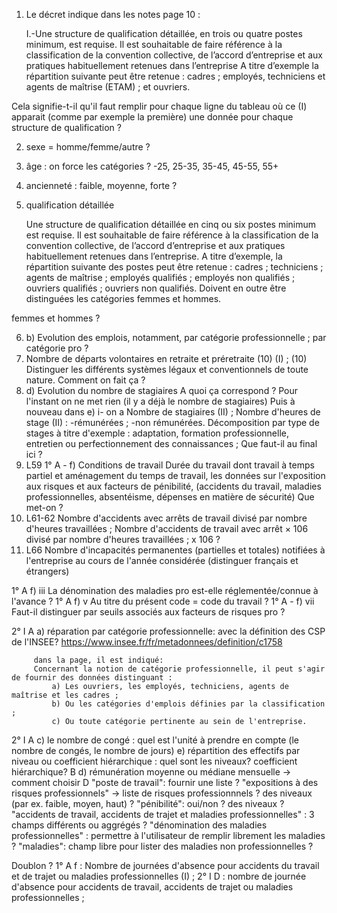 1. Le décret indique dans les notes page 10 :

    I.-Une structure de qualification détaillée, en trois ou quatre postes minimum, est requise. Il est souhaitable de faire référence à la classification de la convention
    collective, de l’accord d’entreprise et aux pratiques habituellement retenues dans l’entreprise
    A titre d’exemple la répartition suivante peut être retenue : cadres ; employés, techniciens et agents de maîtrise (ETAM) ; et ouvriers.

Cela signifie-t-il qu'il faut remplir pour chaque ligne du tableau où ce (I) apparait (comme par exemple la première) une donnée pour chaque structure de qualification ?

2. sexe = homme/femme/autre ?
3. âge : on force les catégories ? -25, 25-35, 35-45, 45-55, 55+
4. ancienneté : faible, moyenne, forte ?
5. qualification détaillée 

    Une structure de qualification détaillée en cinq ou six postes minimum est requise. Il est souhaitable de faire référence à la classification de la convention
collective, de l’accord d’entreprise et aux pratiques habituellement retenues dans l’entreprise.
    A titre d’exemple, la répartition suivante des postes peut être retenue : cadres ; techniciens ; agents de maîtrise ; employés qualifiés ; employés non qualifiés ;
ouvriers qualifiés ; ouvriers non qualifiés. Doivent en outre être distinguées les catégories femmes et hommes.

femmes et hommes ?

6. b) Evolution des emplois, notamment, par catégorie professionnelle ;
par catégorie pro ?
7. Nombre de départs volontaires en retraite et préretraite (10) (I) ;
(10) Distinguer les différents systèmes légaux et conventionnels de toute nature.
Comment on fait ça ?
8. d) Evolution du nombre de stagiaires
A quoi ça correspond ? Pour l'instant on ne met rien (il y a déjà le nombre de stagiaires)
Puis à nouveau dans e) i- on a
Nombre de stagiaires (II) ;
Nombre d'heures de stage (II) :
-rémunérées ;
-non rémunérées.
Décomposition par type de stages à titre d'exemple : adaptation, formation professionnelle, entretien ou perfectionnement des connaissances ;
Que faut-il au final ici ?
9. L59
1° A - f) Conditions de travail
    Durée du travail dont travail à temps partiel et aménagement du temps de travail, 
    les données sur l'exposition aux risques et aux facteurs de pénibilité, 
    (accidents du travail, maladies professionnelles, absentéisme, dépenses en matière de sécurité)
Que met-on ?
10. L61-62
    Nombre d'accidents avec arrêts de travail divisé par nombre d'heures travaillées ;
    Nombre d'accidents de travail avec arrêt × 106 divisé par nombre d'heures travaillées ;
x 106 ?
11. L66
    Nombre d'incapacités permanentes (partielles et totales) notifiées à l'entreprise au cours de l'année considérée (distinguer français et étrangers)

1° A f) iii La dénomination des maladies pro est-elle réglementée/connue à l'avance ?
1° A f) v Au titre du présent code = code du travail ?
1° A - f) vii Faut-il distinguer par seuils associés aux facteurs de risques pro ?



2° I A a) réparation par catégorie professionnelle: avec la définition des CSP de l'INSEE?
 https://www.insee.fr/fr/metadonnees/definition/c1758

         dans la page, il est indiqué:
         Concernant la notion de catégorie professionnelle, il peut s'agir de fournir des données distinguant :
             a) Les ouvriers, les employés, techniciens, agents de maîtrise et les cadres ;
             b) Ou les catégories d'emplois définies par la classification ;
             c) Ou toute catégorie pertinente au sein de l'entreprise.


 2° I A c) le nombre de congé : quel est l'unité à prendre en compte (le nombre de congés, le nombre de jours)
        e) répartition des effectifs  par niveau ou coefficient hiérarchique : quel sont les niveaux? coefficient hiérarchique?
      B d) rémunération moyenne ou médiane mensuelle -> comment choisir
      D "poste de travail": fournir une liste ?
        "expositions à des risques professionnels" -> liste de risques professionnnels ? des niveaux (par ex. faible, moyen, haut) ?
        "pénibilité": oui/non ? des niveaux ?
        "accidents de travail, accidents de trajet et maladies professionnelles" : 3 champs différents ou aggrégés ?
        "dénomination des maladies professionnelles" : permettre à l'utilisateur de remplir librement les maladies ?
        "maladies": champ libre pour lister des maladies non professionnelles ?


Doublon ?
1° A f : Nombre de journées d'absence pour accidents du travail et de trajet ou maladies professionnelles (I) ;
2° I D : nombre de journée d'absence pour accidents de travail, accidents de trajet ou maladies professionnelles ;